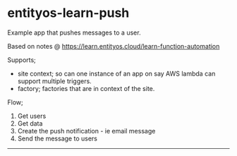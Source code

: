 # entityos-learn-push

Example app that pushes messages to a user.

Based on notes @
https://learn.entityos.cloud/learn-function-automation

Supports;
- site context; so can one instance of an app on say AWS lambda can support multiple triggers.
- factory; factories that are in context of the site.

Flow;

1. Get users
2. Get data
3. Create the push notification - ie email message
4. Send the message to users

---

